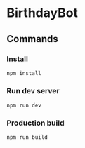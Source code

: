 # BirthdayBot

## Commands

### Install
```
npm install
```

### Run dev server
```
npm run dev
```

### Production build
```
npm run build
```

